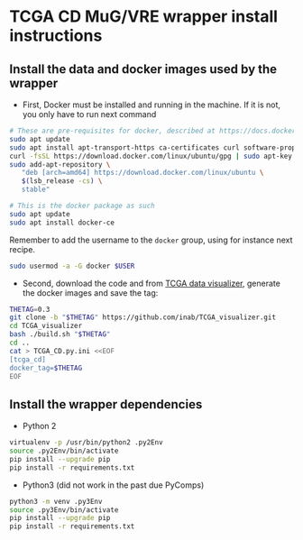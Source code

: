 # TCGA CD MuG/VRE wrapper install instructions

## Install the data and docker images used by the wrapper

* First, Docker must be installed and running in the machine. If it is not, you only have to run next command

 ```bash
 # These are pre-requisites for docker, described at https://docs.docker.com/install/linux/docker-ce/ubuntu/#install-using-the-repository
 sudo apt update
 sudo apt install apt-transport-https ca-certificates curl software-properties-common
 curl -fsSL https://download.docker.com/linux/ubuntu/gpg | sudo apt-key add -
 sudo add-apt-repository \
    "deb [arch=amd64] https://download.docker.com/linux/ubuntu \
    $(lsb_release -cs) \
    stable"
 
 # This is the docker package as such
 sudo apt update
 sudo apt install docker-ce
 ```

 Remember to add the username to the `docker` group, using for instance next recipe.

 ```bash
 sudo usermod -a -G docker $USER
 ```

* Second, download the code and from [TCGA data visualizer](https://github.com/inab/TCGA_visualizer), generate the docker images and save the tag:

 ```bash
 THETAG=0.3
 git clone -b "$THETAG" https://github.com/inab/TCGA_visualizer.git
 cd TCGA_visualizer
 bash ./build.sh "$THETAG"
 cd ..
 cat > TCGA_CD.py.ini <<EOF
 [tcga_cd]
 docker_tag=$THETAG
 EOF
 ```

## Install the wrapper dependencies

* Python 2

```bash
virtualenv -p /usr/bin/python2 .py2Env
source .py2Env/bin/activate
pip install --upgrade pip
pip install -r requirements.txt
```
* Python3 (did not work in the past due PyComps)

```bash
python3 -m venv .py3Env
source .py3Env/bin/activate
pip install --upgrade pip
pip install -r requirements.txt
```

